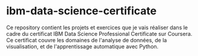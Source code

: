 # ibm-data-science-certificate
Ce repository contient les projets et exercices que je vais réaliser dans le cadre du certificat IBM Data Science Professional Certificate sur Coursera. Ce certificat couvre les domaines de l'analyse de données, de la visualisation, et de l'apprentissage automatique avec Python.
